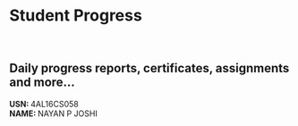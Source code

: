 # Student Progress
<br>

## Daily progress reports, certificates, assignments and more...

<b> USN: </b> 4AL16CS058   <br>
<b> NAME: </b>  NAYAN P JOSHI
